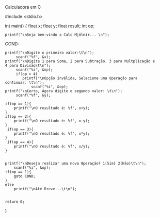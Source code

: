 Calculadora em C

#include <stdio.h>

int main()
{
    float x;
    float y;
    float result;
    int op;
    
    printf("\nSeja bem-vindo a Calc Mjölnir... \n");

COND:

    printf("\nDigite o primeiro valor:\t\n");
         scanf("%f", &x);
    printf("\nDigite 1 para Soma, 2 para Subtração, 3 para Multplicação e 4 para Divisão\t\n");
         scanf("%i", &op);
         if(op > 4)
            printf("\nOpção Inválida, Selecione uma Operação para continuar: \t\n");
                scanf("%i", &op);
    printf("\nCerto, Agora digite o segundo valor: \t\n");
         scanf("%f", &y);
    
    if(op == 1){
        printf("\nO resultado é: %f", x+y);
    }
    if(op == 2){
        printf("\nO resultado é: %f", x-y);
    }
     if(op == 3){
        printf("\nO resultado é: %f", x*y);
    }
     if(op == 4){
        printf("\nO resultado é: %f", x/y);
    }
  
    
    printf("\nDeseja realizar uma nova Operação? 1(Sim) 2(Não)\t\n");
        scanf("%i", &op);
    if(op == 1){
        goto COND;
    }    
    else 
        printf("\nAté Breve...\t\n");
    
    
    return 0;
}
